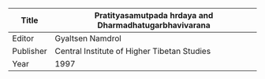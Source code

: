 |Title | Pratityasamutpada hrdaya and Dharmadhatugarbhavivarana 
| --- | --- 
|Editor | Gyaltsen Namdrol
|Publisher | Central Institute of Higher Tibetan Studies
|Year | 1997